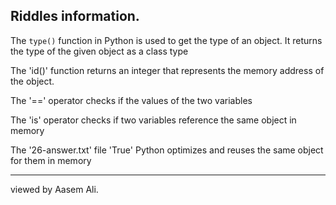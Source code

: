Riddles information.
--------------------

The `type()` function in Python is used to get the type of an object. It returns the type of the given object as a class type

The 'id()' function returns an integer that represents the memory address of the object.

The '==' operator checks if the values of the two variables 

The 'is' operator checks if two variables reference the same object in memory

The '26-answer.txt' file 'True' Python optimizes and reuses the same object for them in memory

-----------
viewed by Aasem Ali.

